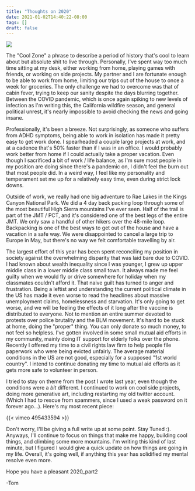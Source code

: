 ```yaml
---
title: "Thoughts on 2020"
date: 2021-01-02T14:40:22-08:00
tags: []
draft: false
---
```


<img src="https://cdn.moll.dev/static/journal/album2/IMG_1924.jpg">

<span class="drop-caps">T</span>he "Cool Zone" a phrase to describe a period of history that's cool to learn about but absolute shit to live through. Personally, I've spent way too much time sitting at my desk, either working from home, playing games with friends, or working on side projects. My partner and I are fortunate enough to be able to work from home, limiting our trips out of the house to once a week for groceries. The only challenge we had to overcome was that of cabin fever, trying to keep our sanity despite the days blurring together. Between the COVID pandemic, which is once again spiking to new levels of infection as I'm writing this, the California wildfire season, and general political unrest, it's nearly impossible to avoid checking the news and going insane. 

Professionally, it's been a breeze. Not surprisingly, as someone who suffers from ADHD symptoms, being able to work in isolation has made it pretty easy to get work done. I spearheaded a couple large projects at work, and at a cadence that's 50% faster than if I was in an office. I would probably work better from home if I could actually take a proper vacation. Even though I sacrificed a bit of work / life balance, as I'm sure most people in my position are doing since there's a pandemic on, I didn't feel the burn out that most people did. In a weird way, I feel like my personality and temperament set me up for a relatively easy time, even during strict lock downs.

Outside of work, we really had one big adventure to Rae Lakes in the Kings Canyon National Park. We did a 4 day back packing loop through some of the most beautiful High Sierra mountains I've ever seen. Half of the trail is part of the JMT / PCT, and it's considered one of the best legs of the entire JMT. We only saw a handful of other hikers over the 48-mile loop. Backpacking is one of the best ways to get out of the house and have a vacation in a safe way. We were disappointed to cancel a large trip to Europe in May, but there's no way we felt comfortable travelling by air. 

The largest effort of this year has been spent reconciling my position in society against the overwhelming disparity that was laid bare due to COVID. I had known about wealth inequality since I was younger, I grew up upper middle class in a lower middle class small town. It always made me feel guilty when we would fly or drive somewhere for holiday when my classmates couldn't afford it. That naive guilt has turned to anger and frustration. Being a leftist and understanding the current political climate in the US has made it even worse to read the headlines about massive unemployment claims, homelessness and starvation. It's only going to get worse, and we will be feeling the effects of it long after the vaccine is distributed to everyone. Not to mention an entire summer devoted to protests over police brutality and the BLM movement. It's hard to be stuck at home, doing the "proper" thing. You can only donate so much money, to not feel so helpless. I've gotten involved in some small mutual aid efforts in my community, mainly doing IT support for elderly folks over the phone. Recently I offered my time to a civil rights law firm to help people file paperwork who were being evicted unfairly. The average material conditions in the US are not good, especially for a supposed "1st world country". I intend to continue donating my time to mutual aid efforts as it gets more safe to volunteer in person. 

I tried to stay on theme from the post I wrote last year, even though the conditions were a _bit_ different. I continued to work on cool side projects, doing more generative art, including restarting my old twitter account. (Which I had to rescue from spammers, since I used a weak password on it forever ago...). Here's my most recent piece:

{{< vimeo 495433594 >}}


Don't worry, I'll be giving a full write up at some point. Stay Tuned :). Anyways, I'll continue to focus on things that make me happy, building cool things, and climbing some more mountains. I'm writing this kind of last minute, but I figured I would give a quick update on how things are going in my life. Overall, it's going well, if anything this year has solidified my mental resolve even more. 

Hope you have a pleasant 2020_part2

-Tom

